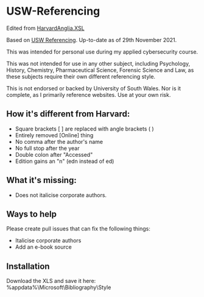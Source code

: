 # USW-Referencing

Edited from [HarvardAnglia.XSL](https://github.com/codingo/BibWord/blob/master/styles/HarvardAnglia.XSL)
  
Based on [USW Referencing](https://library.southwales.ac.uk/collections-subject-guides/referencing/). Up-to-date as of 29th November 2021.

This was intended for personal use during my applied cybersecurity course.

This was not intended for use in any other subject, including Psychology, History, Chemistry, Pharmaceutical Science, Forensic Science and Law, as these subjects require their own different referencing style.

This is not endorsed or backed by University of South Wales. Nor is it complete, as I primarily reference websites. Use at your own risk.

## How it's different from Harvard:

- Square brackets [ ] are replaced with angle brackets ( ) 
- Entirely removed [Online] thing
- No comma after the author's name 
- No full stop after the year 
- Double colon after "Accessed"
- Edition gains an "n" (edn instead of ed)

## What it's missing:
- Does not italicise corporate authors.

## Ways to help
Please create pull issues that can fix the following things:

- Italicise corporate authors
- Add an e-book source

## Installation

Download the XLS and save it here:
%appdata%\Microsoft\Bibliography\Style
